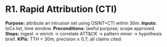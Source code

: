 # R1. Rapid Attribution (CTI)

**Purpose:** attribute an intrusion set using OSINT+CTI within 30m.
**Inputs:** IoCs list, time window. **Preconditions:** lawful purpose; scope approved.
**Steps:** ingest → enrich → correlate ATT&CK → pattern miner → hypothesis brief.
**KPIs:** TTH < 30m; precision ≥ 0.7; all claims cited.
